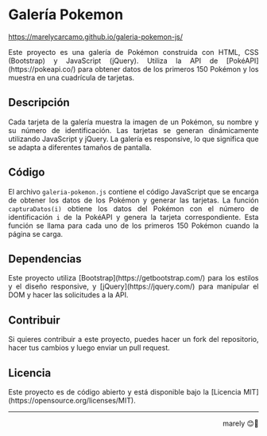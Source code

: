 # Galería Pokemon

https://marelycarcamo.github.io/galeria-pokemon-js/

<p align="justify">Este proyecto es una galería de Pokémon construida con HTML, CSS (Bootstrap) y JavaScript (jQuery). Utiliza la API de [PokéAPI](https://pokeapi.co/) para obtener datos de los primeros 150 Pokémon y los muestra en una cuadrícula de tarjetas.</p>

## Descripción

<p align="justify">Cada tarjeta de la galería muestra la imagen de un Pokémon, su nombre y su número de identificación. Las tarjetas se generan dinámicamente utilizando JavaScript y jQuery. La galería es responsive, lo que significa que se adapta a diferentes tamaños de pantalla.</p>

## Código

<p align="justify">El archivo <code>galeria-pokemon.js</code> contiene el código JavaScript que se encarga de obtener los datos de los Pokémon y generar las tarjetas. La función <code>capturaDatos(i)</code> obtiene los datos del Pokémon con el número de identificación <code>i</code> de la PokéAPI y genera la tarjeta correspondiente. Esta función se llama para cada uno de los primeros 150 Pokémon cuando la página se carga.</p>

## Dependencias

<p align="justify">Este proyecto utiliza [Bootstrap](https://getbootstrap.com/) para los estilos y el diseño responsive, y [jQuery](https://jquery.com/) para manipular el DOM y hacer las solicitudes a la API.</p>

## Contribuir

<p align="justify">Si quieres contribuir a este proyecto, puedes hacer un fork del repositorio, hacer tus cambios y luego enviar un pull request.</p>

## Licencia

<p align="justify">Este proyecto es de código abierto y está disponible bajo la [Licencia MIT](https://opensource.org/licenses/MIT).</p>

<hr>
<p align="right">marely 😊🙌</p>
